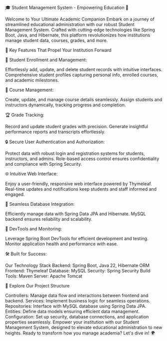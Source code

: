 🎓 Student Management System - Empowering Education 🌟


Welcome to Your Ultimate Academic Companion
Embark on a journey of streamlined educational administration with our robust Student Management System. Crafted with cutting-edge technologies like Spring Boot, Java, and Hibernate, this platform revolutionizes how institutions manage student data, courses, grades, and more.

🚀 Key Features That Propel Your Institution Forward


📝 Student Enrollment and Management:


Effortlessly add, update, and delete student records with intuitive interfaces.
Comprehensive student profiles capturing personal info, enrolled courses, and academic milestones.


📘 Course Management:


Create, update, and manage course details seamlessly.
Assign students and instructors dynamically, tracking progress and completion.


🏆 Grade Tracking:

Record and update student grades with precision.
Generate insightful performance reports and transcripts effortlessly.


🔒 Secure User Authentication and Authorization:


Protect data with robust login and registration systems for students, instructors, and admins.
Role-based access control ensures confidentiality and compliance with Spring Security.


🌐 Intuitive Web Interface:


Enjoy a user-friendly, responsive web interface powered by Thymeleaf.
Real-time updates and notifications keep students and staff informed and engaged.


💾 Seamless Database Integration:


Efficiently manage data with Spring Data JPA and Hibernate.
MySQL backend ensures reliability and scalability.


🔧 DevTools and Monitoring:


Leverage Spring Boot DevTools for efficient development and testing.
Monitor application health and performance with ease.


🛠️ Built for Success:

Our Technology Stack
Backend: Spring Boot, Java 22, Hibernate ORM
Frontend: Thymeleaf
Database: MySQL
Security: Spring Security
Build Tools: Maven
Server: Apache Tomcat


📂 Explore Our Project Structure


Controllers: Manage data flow and interactions between frontend and backend.
Services: Implement business logic for seamless operations.
Repositories: Interface with MySQL database using Spring Data JPA.
Entities: Define data models ensuring efficient data management.
Configuration: Set up security, database connections, and application properties seamlessly.
Empower your institution with our Student Management System, designed to elevate educational administration to new heights. Ready to transform how you manage academia? Let's dive in! 🌍
